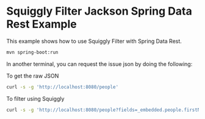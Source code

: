 # Squiggly Filter Jackson Spring Data Rest Example

This example shows how to use Squiggly Filter with Spring Data Rest.


```bash
mvn spring-boot:run
```

In another terminal, you can request the issue json by doing the following:

To get the raw JSON
```bash
curl -s -g 'http://localhost:8080/people'
```

To filter using Squiggly

```bash
curl -s -g 'http://localhost:8080/people?fields=_embedded.people.firstName'
```